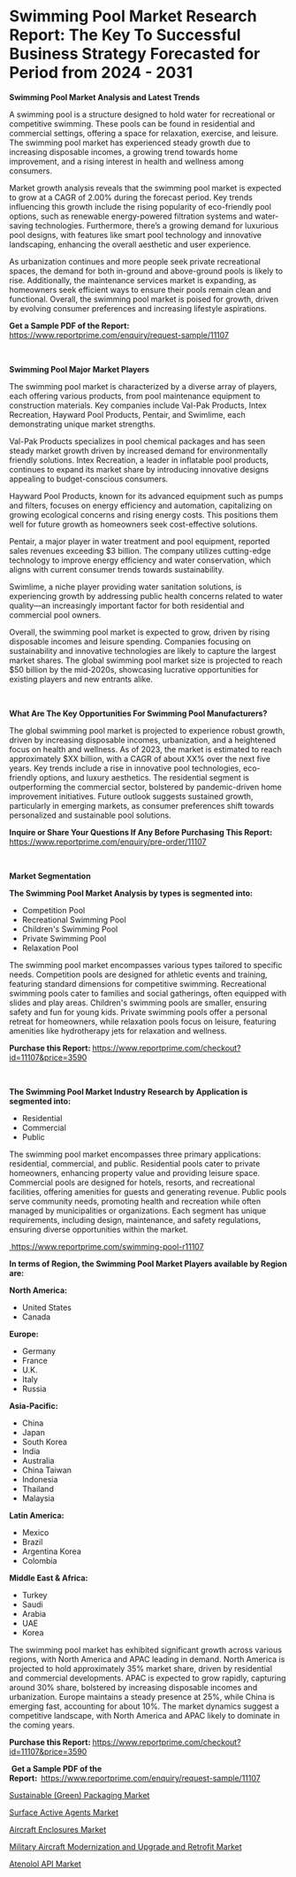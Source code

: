 <p><h1>Swimming Pool Market Research Report: The Key To Successful Business Strategy Forecasted for Period from 2024 - 2031</h1></p><p><strong>Swimming Pool Market Analysis and Latest Trends</strong></p>
<p><p>A swimming pool is a structure designed to hold water for recreational or competitive swimming. These pools can be found in residential and commercial settings, offering a space for relaxation, exercise, and leisure. The swimming pool market has experienced steady growth due to increasing disposable incomes, a growing trend towards home improvement, and a rising interest in health and wellness among consumers.</p><p>Market growth analysis reveals that the swimming pool market is expected to grow at a CAGR of 2.00% during the forecast period. Key trends influencing this growth include the rising popularity of eco-friendly pool options, such as renewable energy-powered filtration systems and water-saving technologies. Furthermore, there’s a growing demand for luxurious pool designs, with features like smart pool technology and innovative landscaping, enhancing the overall aesthetic and user experience.</p><p>As urbanization continues and more people seek private recreational spaces, the demand for both in-ground and above-ground pools is likely to rise. Additionally, the maintenance services market is expanding, as homeowners seek efficient ways to ensure their pools remain clean and functional. Overall, the swimming pool market is poised for growth, driven by evolving consumer preferences and increasing lifestyle aspirations.</p></p>
<p><strong>Get a Sample PDF of the Report:&nbsp;</strong> <a href="https://www.reportprime.com/enquiry/request-sample/11107?utm_campaign=1134&utm_medium=2&utm_source=Github&utm_content=ia&utm_term=29112024&utm_id=swimming-pool">https://www.reportprime.com/enquiry/request-sample/11107</a></p>
<p>&nbsp;</p>
<p><strong>Swimming Pool Major Market Players</strong></p>
<p><p>The swimming pool market is characterized by a diverse array of players, each offering various products, from pool maintenance equipment to construction materials. Key companies include Val-Pak Products, Intex Recreation, Hayward Pool Products, Pentair, and Swimlime, each demonstrating unique market strengths.</p><p>Val-Pak Products specializes in pool chemical packages and has seen steady market growth driven by increased demand for environmentally friendly solutions. Intex Recreation, a leader in inflatable pool products, continues to expand its market share by introducing innovative designs appealing to budget-conscious consumers. </p><p>Hayward Pool Products, known for its advanced equipment such as pumps and filters, focuses on energy efficiency and automation, capitalizing on growing ecological concerns and rising energy costs. This positions them well for future growth as homeowners seek cost-effective solutions. </p><p>Pentair, a major player in water treatment and pool equipment, reported sales revenues exceeding $3 billion. The company utilizes cutting-edge technology to improve energy efficiency and water conservation, which aligns with current consumer trends towards sustainability. </p><p>Swimlime, a niche player providing water sanitation solutions, is experiencing growth by addressing public health concerns related to water quality—an increasingly important factor for both residential and commercial pool owners.</p><p>Overall, the swimming pool market is expected to grow, driven by rising disposable incomes and leisure spending. Companies focusing on sustainability and innovative technologies are likely to capture the largest market shares. The global swimming pool market size is projected to reach $50 billion by the mid-2020s, showcasing lucrative opportunities for existing players and new entrants alike.</p></p>
<p>&nbsp;</p>
<p><strong>What Are The Key Opportunities For Swimming Pool Manufacturers?</strong></p>
<p><p>The global swimming pool market is projected to experience robust growth, driven by increasing disposable incomes, urbanization, and a heightened focus on health and wellness. As of 2023, the market is estimated to reach approximately $XX billion, with a CAGR of about XX% over the next five years. Key trends include a rise in innovative pool technologies, eco-friendly options, and luxury aesthetics. The residential segment is outperforming the commercial sector, bolstered by pandemic-driven home improvement initiatives. Future outlook suggests sustained growth, particularly in emerging markets, as consumer preferences shift towards personalized and sustainable pool solutions.</p></p>
<p><strong>Inquire or Share Your Questions If Any Before Purchasing This Report:</strong> <a href="https://www.reportprime.com/enquiry/pre-order/11107?utm_campaign=1134&utm_medium=2&utm_source=Github&utm_content=ia&utm_term=29112024&utm_id=swimming-pool">https://www.reportprime.com/enquiry/pre-order/11107</a></p>
<p>&nbsp;</p>
<p><strong>Market Segmentation</strong></p>
<p><strong>The Swimming Pool Market Analysis by types is segmented into:</strong></p>
<p><ul><li>Competition Pool</li><li>Recreational Swimming Pool</li><li>Children's Swimming Pool</li><li>Private Swimming Pool</li><li>Relaxation Pool</li></ul></p>
<p><p>The swimming pool market encompasses various types tailored to specific needs. Competition pools are designed for athletic events and training, featuring standard dimensions for competitive swimming. Recreational swimming pools cater to families and social gatherings, often equipped with slides and play areas. Children's swimming pools are smaller, ensuring safety and fun for young kids. Private swimming pools offer a personal retreat for homeowners, while relaxation pools focus on leisure, featuring amenities like hydrotherapy jets for relaxation and wellness.</p></p>
<p><strong>Purchase this Report:&nbsp;</strong><a href="https://www.reportprime.com/checkout?id=11107&price=3590&utm_campaign=1134&utm_medium=2&utm_source=Github&utm_content=ia&utm_term=29112024&utm_id=swimming-pool">https://www.reportprime.com/checkout?id=11107&price=3590</a></p>
<p>&nbsp;</p>
<p><strong>The Swimming Pool Market Industry Research by Application is segmented into:</strong></p>
<p><ul><li>Residential</li><li>Commercial</li><li>Public</li></ul></p>
<p><p>The swimming pool market encompasses three primary applications: residential, commercial, and public. Residential pools cater to private homeowners, enhancing property value and providing leisure space. Commercial pools are designed for hotels, resorts, and recreational facilities, offering amenities for guests and generating revenue. Public pools serve community needs, promoting health and recreation while often managed by municipalities or organizations. Each segment has unique requirements, including design, maintenance, and safety regulations, ensuring diverse opportunities within the market.</p></p>
<p><a href="https://www.reportprime.com/swimming-pool-r11107?utm_campaign=1134&utm_medium=2&utm_source=Github&utm_content=ia&utm_term=29112024&utm_id=swimming-pool">&nbsp;https://www.reportprime.com/swimming-pool-r11107</a></p>
<p><strong>In terms of Region, the Swimming Pool Market Players available by Region are:</strong></p>
<p>
    <p> <strong> North America: </strong>
        <ul>
            <li>United States</li>
            <li>Canada</li>
        </ul>
        </p> 
    <p> <strong> Europe: </strong>
        <ul>
            <li>Germany</li>
            <li>France</li>
            <li>U.K.</li>
            <li>Italy</li>
            <li>Russia</li>
        </ul>
        </p> 
    <p> <strong> Asia-Pacific: </strong>
        <ul>
            <li>China</li>
            <li>Japan</li>
            <li>South Korea</li>
            <li>India</li>
            <li>Australia</li>
            <li>China Taiwan</li>
            <li>Indonesia</li>
            <li>Thailand</li>
            <li>Malaysia</li>
        </ul>
        </p> 
    <p> <strong> Latin America: </strong>
        <ul>
            <li>Mexico</li>
            <li>Brazil</li>
            <li>Argentina Korea</li>
            <li>Colombia</li>
        </ul>
        </p> 
    <p> <strong> Middle East & Africa: </strong>
        <ul>
            <li>Turkey</li>
            <li>Saudi</li>
            <li>Arabia</li>
            <li>UAE</li>
            <li>Korea</li>
        </ul>
    </p>
    </p>
<p><p>The swimming pool market has exhibited significant growth across various regions, with North America and APAC leading in demand. North America is projected to hold approximately 35% market share, driven by residential and commercial developments. APAC is expected to grow rapidly, capturing around 30% share, bolstered by increasing disposable incomes and urbanization. Europe maintains a steady presence at 25%, while China is emerging fast, accounting for about 10%. The market dynamics suggest a competitive landscape, with North America and APAC likely to dominate in the coming years.</p></p>
<p><strong>Purchase this Report: </strong><a href="https://www.reportprime.com/checkout?id=11107&price=3590&utm_campaign=1134&utm_medium=2&utm_source=Github&utm_content=ia&utm_term=29112024&utm_id=swimming-pool">https://www.reportprime.com/checkout?id=11107&price=3590</a></p>
<p>&nbsp;<strong>Get a Sample PDF of the Report:&nbsp;&nbsp;</strong><a href="https://www.reportprime.com/enquiry/request-sample/11107?utm_campaign=1134&utm_medium=2&utm_source=Github&utm_content=ia&utm_term=29112024&utm_id=swimming-pool">https://www.reportprime.com/enquiry/request-sample/11107</a></p>
<p><strong></strong></p>
<p><p><a href="https://www.linkedin.com/pulse/sustainable-green-packaging-market-global-insights-regional-zvzff?utm_campaign=1134&utm_medium=2&utm_source=Github&utm_content=ia&utm_term=29112024&utm_id=swimming-pool">Sustainable (Green) Packaging Market</a></p><p><a href="https://www.linkedin.com/pulse/global-surface-active-agents-market-trends-insights-rd8ye?utm_campaign=1134&utm_medium=2&utm_source=Github&utm_content=ia&utm_term=29112024&utm_id=swimming-pool">Surface Active Agents Market</a></p><p><a href="https://issuu.com/reportprime-2/docs/aircraft-enclosures-market-size-2030.pptx?utm_campaign=1134&utm_medium=2&utm_source=Github&utm_content=ia&utm_term=29112024&utm_id=swimming-pool">Aircraft Enclosures Market</a></p><p><a href="https://github.com/BryceTownsendr/Market-Research-Report-List-7/blob/main/military-aircraft-modernization-and-upgrade-and-retrofit-market.md?utm_campaign=1134&utm_medium=2&utm_source=Github&utm_content=ia&utm_term=29112024&utm_id=swimming-pool">Military Aircraft Modernization and Upgrade and Retrofit Market</a></p><p><a href="https://issuu.com/reportprime-2/docs/atenolol-api-market-size-2030.pptx?utm_campaign=1134&utm_medium=2&utm_source=Github&utm_content=ia&utm_term=29112024&utm_id=swimming-pool">Atenolol API Market</a></p></p>